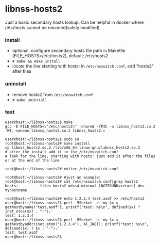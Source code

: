 # libnss-hosts2
Just a basic secondary hosts lookup. Can be helpful in docker where /etc/hosts cannot be renamed(safely modified).

### install
- optional: configure secondary hosts file path in Makefile (FILE_HOSTS=/etc/hosts2), default: /etc/hosts2
- `# make && make install`
- locate the line starting with _hosts:_ in `/etc/nsswitch.conf`, add "hosts2" after files

### uninstall
- remove hosts2 from `/etc/nsswitch.conf`
- `# make uninstall`

### test
```console
user@host:~/libnss-hosts2$ make
gcc -D FILE_HOSTS=\"/etc/hosts2\" -shared -fPIC -o libnss_hosts2.so.2 -Wl,-soname,libnss_hosts2.so.2 libnss_hosts2.c

user@host:~/libnss-hosts2$ sudo su
root@host:~/libnss-hosts2# make install
cp libnss_hosts2.so.2 /lib/x86_64-linux-gnu/libnss_hosts2.so.2
# after the install add it in the /etc/nsswitch.conf
# look for the line, starting with hosts: just add it after the files or at the end of the line

root@host:~/libnss-hosts2# editor /etc/nsswitch.conf

root@host:~/libnss-hosts2# #just an example:
root@host:~/libnss-hosts2# cat /etc/nsswitch.conf|grep hosts2
hosts:          files hosts2 mdns4_minimal [NOTFOUND=return] dns myhostname

root@host:~/libnss-hosts2# echo 1.2.3.4 test.asdf >> /etc/hosts2
user@host:~/libnss-hosts2$ perl -MSocket -e 'my $x = gethostbyname("test.asdf"); printf("test: %s\n", defined($x) ? inet_ntoa($x) : "-");'
test: 1.2.3.4
user@host:~/libnss-hosts2$ perl -MSocket -e 'my $x = gethostbyaddr(inet_aton("1.2.3.4"), AF_INET); printf("test: %s\n", defined($x) ? $x : "-");'
test: test.asdf
user@host:~/libnss-hosts2$ 
```
